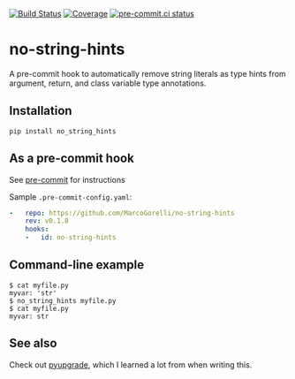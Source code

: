 [![Build Status](https://github.com/MarcoGorelli/no-string-hints/workflows/tox/badge.svg)](https://github.com/MarcoGorelli/no-string-hints/actions?workflow=tox)
[![Coverage](https://codecov.io/gh/MarcoGorelli/no-string-hints/branch/main/graph/badge.svg)](https://codecov.io/gh/MarcoGorelli/no-string-hints)
[![pre-commit.ci status](https://results.pre-commit.ci/badge/github/MarcoGorelli/no-string-hints/main.svg)](https://results.pre-commit.ci/latest/github/MarcoGorelli/no-string-hints/main)

no-string-hints
================

A pre-commit hook to automatically remove string literals as type hints from argument, return, and class variable type annotations.

## Installation

`pip install no_string_hints`
## As a pre-commit hook

See [pre-commit](https://github.com/pre-commit/pre-commit) for instructions

Sample `.pre-commit-config.yaml`:

```yaml
-   repo: https://github.com/MarcoGorelli/no-string-hints
    rev: v0.1.8
    hooks:
    -   id: no-string-hints
```

## Command-line example

```console
$ cat myfile.py
myvar: 'str'
$ no_string_hints myfile.py
$ cat myfile.py
myvar: str
```

## See also

Check out [pyupgrade](https://github.com/asottile/pyupgrade), which I learned a lot from when writing this.
